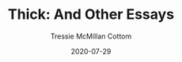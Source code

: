 ---
title: "Thick: And Other Essays"
author: "Tressie McMillan Cottom"
isbn: "1620974363"
isbn13: "9781620974360"
rating: "3"
publisher: "New Press"
pages: "248"
publishYear: "2019"
read: "2020"
goodreads_id: "40365093"
language: "en"
date: "2020-07-29"
---